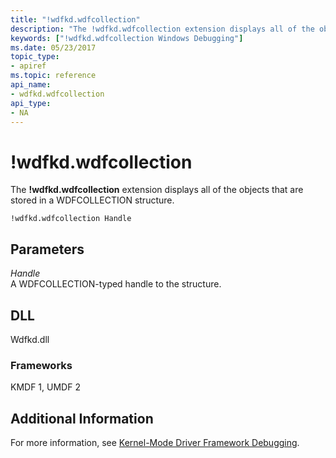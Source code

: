 ```yaml
---
title: "!wdfkd.wdfcollection"
description: "The !wdfkd.wdfcollection extension displays all of the objects that are stored in a WDFCOLLECTION structure."
keywords: ["!wdfkd.wdfcollection Windows Debugging"]
ms.date: 05/23/2017
topic_type:
- apiref
ms.topic: reference
api_name:
- wdfkd.wdfcollection
api_type:
- NA
---
```


# !wdfkd.wdfcollection

The **!wdfkd.wdfcollection** extension displays all of the objects that are stored in a WDFCOLLECTION structure.

```dbgcmd
!wdfkd.wdfcollection Handle
```

## Parameters

<span id="_______Handle______"></span><span id="_______handle______"></span><span id="_______HANDLE______"></span> *Handle*   
A WDFCOLLECTION-typed handle to the structure.

## DLL

Wdfkd.dll

### Frameworks

KMDF 1, UMDF 2

## Additional Information

For more information, see [Kernel-Mode Driver Framework Debugging](../debugger/kernel-mode-driver-framework-debugging.md).
